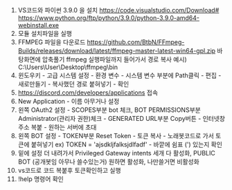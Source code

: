 1. VS코드와 파이썬 3.9.0 을 설치
   https://code.visualstudio.com/Download#
   https://www.python.org/ftp/python/3.9.0/python-3.9.0-amd64-webinstall.exe
2. 모듈 설치파일을 실행
3. FFMPEG 파일을 다운로드
   https://github.com/BtbN/FFmpeg-Builds/releases/download/latest/ffmpeg-master-latest-win64-gpl.zip
   바탕화면에 압축풀기
   ffmpeg 실행파일까지 들어가서 경로 복사
   예시) C:\Users\User\Desktop\ffmpeg\bin
5. 윈도우키 - 고급 시스템 설정 - 환경 변수 - 시스템 변수 부분에 Path클릭 - 편집 - 새로만들기 - 복사했던 경로 붙혀넣기 - 확인
6. https://discord.com/developers/applications 접속
7. New Application - 이름 아무거나 설정
8. 왼쪽 OAuth2 설정 - SCOPES부분 bot 체크, BOT PERMISSIONS부분 Administrator(관리자 권한)체크 - GENERATED URL부분 Copy버튼 - 인터넷창 주소 복붙 - 원하는 서버에 초대
9. 왼쪽 BOT 설정 - TOKEN부분 Reset Token - 토큰 복사 - 노래봇코드로 가서 토큰에 붙혀넣기 ex) TOKEN = 'ajsdkljfalksjdlfadf' - 바깥에 쉼표 (') 있는지 확인
10. 밑에 설정 더 내려가서 Privileged Gateway intents 세개 다 활성화, PUBLIC BOT (공개봇임 아무나 쓸수있는거) 원하면 활성화, 나만쓸거면 비활성화
11. vs코드로 코드 복붙후 토큰확인하고 실행
12. !help 명령어 확인
